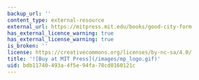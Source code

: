 ```yaml
---
backup_url: ''
content_type: external-resource
external_url: https://mitpress.mit.edu/books/good-city-form
has_external_licence_warning: true
has_external_license_warning: true
is_broken: ''
license: https://creativecommons.org/licenses/by-nc-sa/4.0/
title: '![Buy at MIT Press](/images/mp_logo.gif)'
uid: bdb11740-493a-4f5e-94fa-78cd0160121c
---
```

